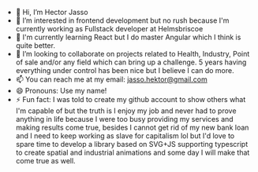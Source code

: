 - 👋 Hi, I’m Hector Jasso
- 👀 I’m interested in frontend development but no rush because I'm currently working as Fullstack developer at Helmsbriscoe
- 🌱 I'm currently learning React but I do master Angular which I think is quite better.
- 💞️ I’m looking to collaborate on projects related to Health, Industry, Point of sale and/or any field which can bring up a challenge. 5 years having everything under control has been nice but I believe I can do more. 
- 📫 You can reach me at my email: jasso.hektor@gmail.com
- 😄 Pronouns: Use my name!
- ⚡ Fun fact: I was told to create my github account to show others what I'm capable of but the truth is I enjoy my job and never had to prove anything in life because I were too busy providing my services and making results come true, besides I cannot get rid of my new bank loan and I need to keep working as slave for capitalism lol but I'd love to spare time to develop a library based on SVG+JS supporting typescript to create spatial and industrial animations and some day I will make that come true as well.

